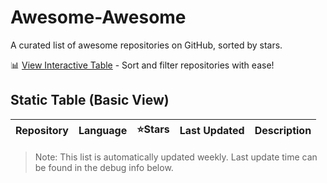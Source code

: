 # Awesome-Awesome

A curated list of awesome repositories on GitHub, sorted by stars.

📊 [View Interactive Table](https://smile-l.github.io/AwesomeTracker/) - Sort and filter repositories with ease!

## Static Table (Basic View)

| Repository | Language | ⭐Stars | Last Updated | Description |
|------------|----------|-------|--------------|-------------|


> Note: This list is automatically updated weekly. Last update time can be found in the debug info below.